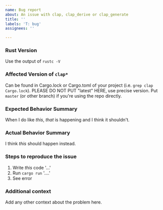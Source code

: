 ```yaml
---
name: Bug report
about: An issue with clap, clap_derive or clap_generate
title: ''
labels: 'T: bug'
assignees: ''

---
```


<!--
Please use the following template to assist with creating an issue and to ensure a speedy resolution. If an area is not applicable, feel free to delete the area or mark with `N/A`
-->

### Rust Version

Use the output of `rustc -V`

### Affected Version of `clap*`

Can be found in Cargo.lock or Cargo.toml of your project (i.e. `grep clap Cargo.lock`). PLEASE DO NOT PUT "latest" HERE, use precise version. Put `master` (or other branch) if you're using the repo directly. 

### Expected Behavior Summary

When I do like *this*, *that* is happening and I think it shouldn't.

### Actual Behavior Summary

I think *this* should happen instead.

### Steps to reproduce the issue

1. Write *this* code '...'
2. Run `cargo run` '....'
3. See error

### Additional context
Add any other context about the problem here.
